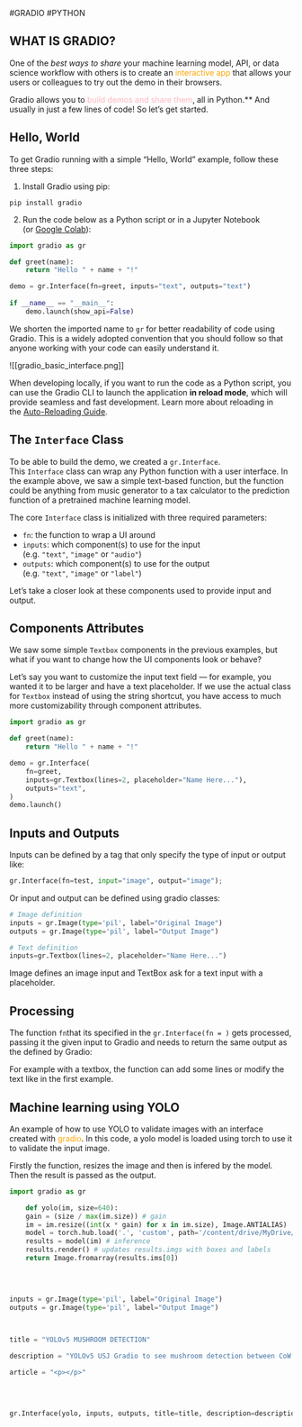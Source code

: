 #GRADIO #PYTHON 

## WHAT IS GRADIO? 

One of the _best ways to share_ your machine learning model, API, or data science workflow with others is to create an <span style="color:orange;">interactive app</span> that allows your users or colleagues to try out the demo in their browsers.

Gradio allows you to <span style="color:LightPink;">build demos and share them</span>, all in Python.** And usually in just a few lines of code! So let’s get started. 
## Hello, World

To get Gradio running with a simple “Hello, World” example, follow these three steps:

1. Install Gradio using pip:

```
pip install gradio
```

2. Run the code below as a Python script or in a Jupyter Notebook (or [Google Colab](https://colab.research.google.com/drive/18ODkJvyxHutTN0P5APWyGFO_xwNcgHDZ?usp=sharing)):

```PYTHON
import gradio as gr

def greet(name):
    return "Hello " + name + "!"

demo = gr.Interface(fn=greet, inputs="text", outputs="text")
    
if __name__ == "__main__":
    demo.launch(show_api=False)   
```

We shorten the imported name to `gr` for better readability of code using Gradio. This is a widely adopted convention that you should follow so that anyone working with your code can easily understand it.

![[gradio_basic_interface.png]]

When developing locally, if you want to run the code as a Python script, you can use the Gradio CLI to launch the application **in reload mode**, which will provide seamless and fast development. Learn more about reloading in the [Auto-Reloading Guide](https://gradio.app/developing-faster-with-reload-mode/).

## The `Interface` Class

To be able to build the demo, we created a `gr.Interface`. This `Interface` class can wrap any Python function with a user interface. In the example above, we saw a simple text-based function, but the function could be anything from music generator to a tax calculator to the prediction function of a pretrained machine learning model.

The core `Interface` class is initialized with three required parameters:

- `fn`: the function to wrap a UI around
- `inputs`: which component(s) to use for the input (e.g. `"text"`, `"image"` or `"audio"`)
- `outputs`: which component(s) to use for the output (e.g. `"text"`, `"image"` or `"label"`)

Let’s take a closer look at these components used to provide input and output.

## Components Attributes

We saw some simple `Textbox` components in the previous examples, but what if you want to change how the UI components look or behave?

Let’s say you want to customize the input text field — for example, you wanted it to be larger and have a text placeholder. If we use the actual class for `Textbox` instead of using the string shortcut, you have access to much more customizability through component attributes.

```PYTHON
import gradio as gr

def greet(name):
    return "Hello " + name + "!"

demo = gr.Interface(
    fn=greet,
    inputs=gr.Textbox(lines=2, placeholder="Name Here..."),
    outputs="text",
)
demo.launch()
```
## Inputs and Outputs

Inputs can be defined by a tag that only specify the type of input or output like: 

```PYTHON
gr.Interface(fn=test, input="image", output="image"); 
```

Or input and output can be defined using gradio classes: 

```PYTHON
# Image definition
inputs = gr.Image(type='pil', label="Original Image")
outputs = gr.Image(type='pil', label="Output Image")

# Text definition
inputs=gr.Textbox(lines=2, placeholder="Name Here...")
```

Image defines an image input and TextBox ask for a text input with a placeholder. 

## Processing 

The function `fn`that its specified in the `gr.Interface(fn = )` gets processed, passing it the given input to Gradio and needs to return the same output as the defined by Gradio: 

For example with a textbox, the function can add some lines or modify the text like in the first example. 

## Machine learning using YOLO

An example of how to use YOLO to validate images with an interface created with <span style="color:orange;">gradio</span>. 
In this code, a yolo model is loaded using torch to use it to validate the input image. 

Firstly the function, resizes the image and then is infered by the model. Then the result is passed as the output. 

```PYTHON
import gradio as gr

	def yolo(im, size=640):
	gain = (size / max(im.size)) # gain
	im = im.resize((int(x * gain) for x in im.size), Image.ANTIALIAS) 
	model = torch.hub.load('.', 'custom', path='/content/drive/MyDrive/Colab Notebooks/YOLOOBJ/mData/yolov5/mushrooms2/ex/weights/best.pt', source='local')
	results = model(im) # inference
	results.render() # updates results.imgs with boxes and labels
	return Image.fromarray(results.ims[0])

  
  

inputs = gr.Image(type='pil', label="Original Image")
outputs = gr.Image(type='pil', label="Output Image")

  

title = "YOLOv5 MUSHROOM DETECTION"

description = "YOLOv5 USJ Gradio to see mushroom detection between CoW and chanterelle mushrooms. Upload an image or click an example image to use."

article = "<p></p>"

  
  

gr.Interface(yolo, inputs, outputs, title=title, description=description, article=article, analytics_enabled=True).launch(debug=True,share = True)
```